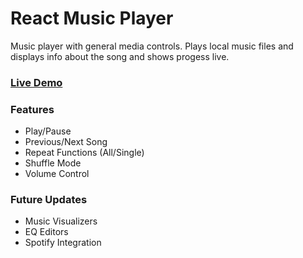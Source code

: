 # React Music Player
Music player with general media controls. Plays local music files and displays info about the song and shows progess live.

### [Live Demo](https://music-player-mendoza.netlify.app/)

### Features
- Play/Pause
- Previous/Next Song
- Repeat Functions (All/Single)
- Shuffle Mode
- Volume Control
  
### Future Updates
- Music Visualizers
- EQ Editors
- Spotify Integration
